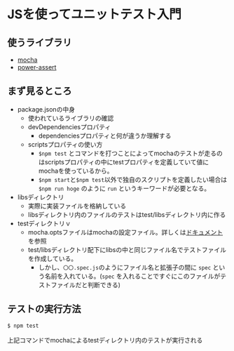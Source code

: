 # JSを使ってユニットテスト入門

## 使うライブラリ

- [mocha](https://mochajs.org/)
- [power-assert](https://github.com/power-assert-js/power-assert)

## まず見るところ

- package.jsonの中身
  - 使われているライブラリの確認
  - devDependenciesプロパティ
    - dependenciesプロパティと何が違うか理解する
  - scriptsプロパティの使い方
    - `$npm test` とコマンドを打つことによってmochaのテストが走るのはscriptsプロパティの中にtestプロパティを定義していて値にmochaを使っているから。
    - `$npm start`と`$npm test`以外で独自のスクリプトを定義したい場合は `$npm run hoge` のように `run` というキーワードが必要となる。
- libsディレクトリ
  - 実際に実装ファイルを格納している
  - libsディレクトリ内のファイルのテストはtest/libsディレクトリ内に作る
- testディレクトリｖ
  - mocha.optsファイルはmochaの設定ファイル。詳しくは[ドキュメント](https://mochajs.org/#mochaopts)を参照
  - test/libsディレクトリ配下にlibsの中と同じファイル名でテストファイルを作成している。
    - しかし、`〇〇.spec.js`のようにファイル名と拡張子の間に `spec` という名前を入れている。(`spec` を入れることですぐにこのファイルがテストファイルだと判断できる)

## テストの実行方法

```js
$ npm test
```

上記コマンドでmochaによるtestディレクトリ内のテストが実行される
